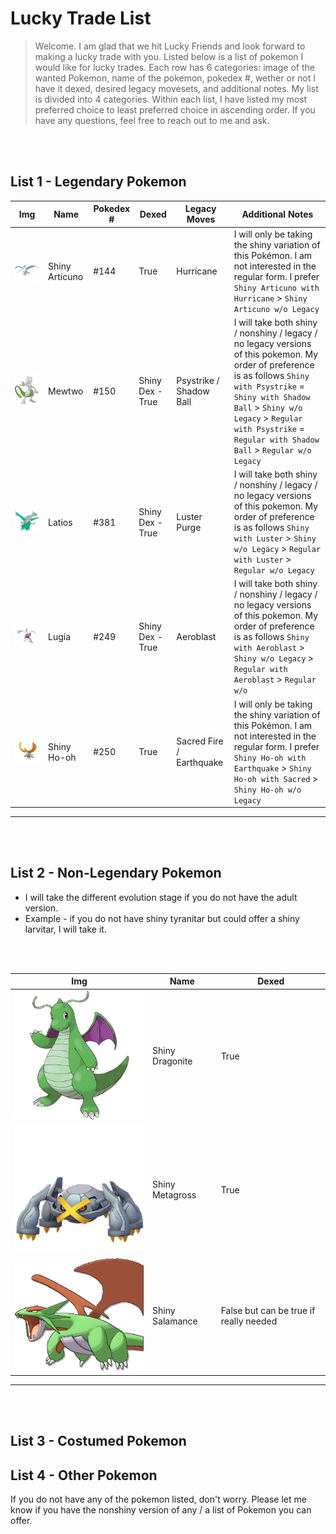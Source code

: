 # Lucky Trade List

> Welcome. I am glad that we hit Lucky Friends and look forward to making a lucky trade with you. Listed below is a list of pokemon I would like for lucky trades. Each row has 6 categories: image of the wanted Pokemon, name of the pokemon, pokedex #, wether or not I have it dexed, desired legacy movesets, and additional notes. My list is divided into 4 categories. Within each list, I have listed my most preferred choice to least preferred choice in ascending order. If you have any questions, feel free to reach out to me and ask.

<br/><br/>

## List 1 - Legendary Pokemon

| Img                                | Name           | Pokedex # | Dexed            | Legacy Moves             | Additional Notes                                                                                                                                                                                                                                                            |
| ---------------------------------- | -------------- | --------- | ---------------- | ------------------------ | --------------------------------------------------------------------------------------------------------------------------------------------------------------------------------------------------------------------------------------------------------------------------- |
| ![image](image/shiny_articuno.png) | Shiny Articuno | #144      | True             | Hurricane                | I will only be taking the shiny variation of this Pokémon. I am not interested in the regular form. I prefer `Shiny Articuno with Hurricane` > `Shiny Articuno w/o Legacy`                                                                                                  |
| ![image](image/mewtwo.png)         | Mewtwo         | #150      | Shiny Dex - True | Psystrike / Shadow Ball  | I will take both shiny / nonshiny / legacy / no legacy versions of this pokemon. My order of preference is as follows `Shiny with Psystrike` = `Shiny with Shadow Ball` > `Shiny w/o Legacy` > `Regular with Psystrike` = `Regular with Shadow Ball` > `Regular w/o Legacy` |
| ![image](image/latios.png)         | Latios         | #381      | Shiny Dex - True | Luster Purge             | I will take both shiny / nonshiny / legacy / no legacy versions of this pokemon. My order of preference is as follows `Shiny with Luster` > `Shiny w/o Legacy` > `Regular with Luster` > `Regular w/o Legacy`                                                               |
| ![image](image/shiny_lugia.png)    | Lugia          | #249      | Shiny Dex - True | Aeroblast                | I will take both shiny / nonshiny / legacy / no legacy versions of this pokemon. My order of preference is as follows `Shiny with Aeroblast` > `Shiny w/o Legacy` > `Regular with Aeroblast` > `Regular w/o`                                                                |
| ![image](image/shiny_hooh.png)     | Shiny Ho-oh    | #250      | True             | Sacred Fire / Earthquake | I will only be taking the shiny variation of this Pokémon. I am not interested in the regular form. I prefer `Shiny Ho-oh with Earthquake` > `Shiny Ho-oh with Sacred` > `Shiny Ho-oh w/o Legacy`                                                                           |

________



<br/><br/>

## List 2 - Non-Legendary Pokemon

- I will take the different evolution stage if you do not have the adult version.
- Example - if you do not have shiny tyranitar but could offer a shiny larvitar, I will take it.

<br/><br/>


| Img                      | Name            | Dexed                                  |
| ------------------------ | --------------- | -------------------------------------- |
| ![image](image/dra.png)  | Shiny Dragonite | True                                   |
| ![image](image/meta.png) | Shiny Metagross | True                                   |
| ![image](image/sal.png)  | Shiny Salamance | False but can be true if really needed |

________


<br/><br/>

## List 3 - Costumed Pokemon

## List 4 - Other Pokemon

If you do not have any of the pokemon listed, don't worry. Please let me know if you have the nonshiny version of any / a list of Pokemon you can offer.

<br/><br/>

